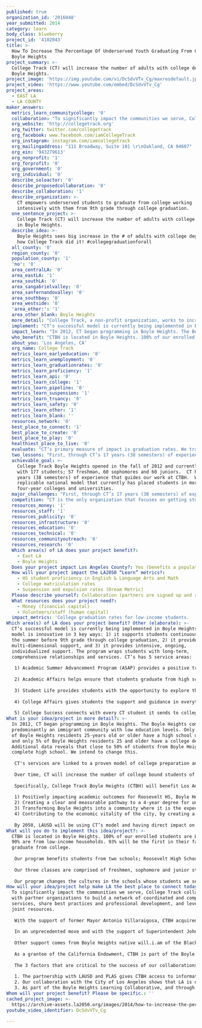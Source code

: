 ```yaml
---
published: true
organization_id: '2016048'
year_submitted: 2014
category: learn
body_class: blueberry
project_id: '4102043'
title: >-
  How To Increase The Percentage Of Underserved Youth Graduating From College in
  Boyle Heights
project_summary: >-
  College Track (CT) will increase the number of adults with college degrees in
  Boyle Heights.
project_image: 'https://img.youtube.com/vi/DcSdvVTv_Cg/maxresdefault.jpg'
project_video: 'https://www.youtube.com/embed/DcSdvVTv_Cg'
project_areas:
  - EAST LA
  - LA COUNTY
maker_answers:
  metrics_learn_communitycollege: '0'
  collaboration: "To significantly impact the communities we serve, College Track collaborates with partner organizations to build a network of coordinated and complementary services, share best practices and professional development, and leverage joint resources.  \r\n\r\nWith the support of former Mayor Antonio Villaraigosa, CTBH acquired a space for our center a half-mile from the Roosevelt campus, in the newly renovated Boyle Heights City Hall. The space has been leased to CTBH by the City of Los Angeles for $1 per year for 10 years. Our center is specifically designed to be independent of the school district, while working in alignment with the district.\r\n\r\nIn an unprecedented move and with the support of Superintendent John Deasy, LAUSD has granted CTBH access to attendance, progress report and final semester grades. CTBH also has a unique collaborative relationship the principals at Roosevelt HS, Math, Science & Technology Magnet Academy, and the Partnership for Los Angeles Schools (PLAS), granting CTBH access to teachers’ online grade books, ensuring the CTBH staff has the most up-to-date academic information about its students, which in turn allows CTBH to proactively support its students.      \r\n\r\nOther support comes from Boyle Heights native will.i.am of the Black Eyed Peas who provides opportunities for CTBH students in STEM education, music and arts education, and study abroad opportunities. Other partners include the the Wasserman Foundation, JP Morgan Chase and continued collaborations with Homeboy Industries,  826LA and PUENTA Learning Center, in order to maximize opportunities for students.  \r\n\r\nAs a grantee of the California Endowment, CTBH is part of the Boyle Heights Learning Collaborative. The Collaborative is made of California Endowment grantees who collaborate to positively impact the Boyle Heights community as a whole.  \r\n\r\nThe 3 factors that are critical to the success of our collaborations are:\r\n\r\n1.\tThe partnership with LAUSD and PLAS gives CTBH access to information that allows CTBH to monitor, intervene and support our students’ academics increasing successful academic outcomes for our students.\r\n2.\tOur collaboration with the City of Los Angeles shows that LA is deeply invested in making sure that students in Boyle Heights succeed. \r\n3.\tAs part of the Boyle Heights Learning Collaborative, and through our relationships with other CBOs, CTBH coordinates with other non-profits who support our students’ non-academic and social/emotional needs.  \r\n"
  org_website: 'http://collegetrack.org'
  org_twitter: twitter.com/collegetrack
  org_facebook: www.facebook.com/iamCollegeTrack
  org_instagram: instagram.com/iamcollegetrack
  org_mailingaddress: "111 Broadway, Suite 101 \r\nOakland, CA 94607"
  org_ein: '943279613'
  org_nonprofit: '1'
  org_forprofit: '0'
  org_government: '0'
  org_individual: '0'
  describe_soloactor: '0'
  describe_proposedcollaboration: '0'
  describe_collaboration: '1'
  describe_organization: >-
    CT empowers underserved students to graduate from college working
    intensively with them from 9th grade through college graduation.
  one_sentence_project: >-
    College Track (CT) will increase the number of adults with college degrees
    in Boyle Heights.
  describe_idea: >-
    Boyle Heights sees big increase in the # of adults with college degrees. See
    how College Track did it! #collegegraduationforall
  all_county: '0'
  region_county: '0'
  population_county: '1'
  'no': '0'
  area_centralLA: '0'
  area_eastLA: '1'
  area_southLA: '0'
  area_sangabrielvalley: '0'
  area_sanfernandovalley: '0'
  area_southbay: '0'
  area_westside: '0'
  'area_other:': '1'
  area_other_blank: Boyle Heights
  more_detail: "College Track, a non-profit organization, works to increase college graduation rates among low-income students. Starting the summer of 9th grade through college graduation, a CT student receives 8–10 years of support. \r\n\r\nIn high school, CT offers students intensive academic, college prep and social emotional growth opportunities.  In college, CT provides mentors to each student. There is no other program like this in the United States. CT students attend more than 75 four-year institutions including Harvard, Stanford, MIT, University of California (Berkeley, Los Angeles, Riverside), Howard University, Spelman College, and Columbia. CT is continuing its successful program in Boyle Heights and opend a center in 2012. "
  implement: "CT’s successful model is currently being implemented in Boyle Heights. The model is innovative in 3 key ways: 1) it supports students continuously from the summer before 9th grade through college graduation, 2) it provides multi-dimensional support, and 3) it provides intensive, ongoing, individualized support. The program wraps students with long-term, comprehensive relationships and services. CT’s has 5 service areas:\r\n\r\n1) Academic Summer Advancement Program (ASAP) provides a positive transition from 8th to 9th grade through strengthening English and math skills, reinforcing effective study habits, and developing personal awareness. Students attend workshops, participate in field trips and community service projects. \r\n\r\n2) Academic Affairs helps ensure that students graduate from high school prepared to succeed in college. CT provides students with tutoring, homework help, study skill workshops, standardized test preparation, and academic coaching 2 - 3 days a week. CT’s uses an integrated academic approach that includes computer-based supports that maximize students learning.  Students who are struggling receive “on-track” intervention services and individualized plans to meet mental health, personal, family, as well as academic needs\r\n\r\n3) Student Life provides students with the opportunity to explore their passions and constructively engage in their communities. Student Life programs offer workshops that cultivate a students’ creativity and passions. Workshops include performing arts, field trips to cultural institutions, and international study and more. Students fulfill 25 hours of community service each year. \r\n\r\n4) College Affairs gives students the support and guidance in everything related to college admissions including the selection and application process, assistance applying for financial aid, grants and scholarships. Each senior is also matched 1:1 to a college advisor who helps him or her apply to scholarships and complete a Free Application for Federal Student Aid (FAFSA) and other forms. \r\n\r\n5) College Success connects with every CT student it sends to college, ensuring that students are able to graduate within 4 to 6 years. CT provides academic guidance, transitional and emotional support, financial planning and awards, teaching self-advocacy, and tips on finding a community on campus. Each CT student has a 1-1 mentor the first two years of college, when low-income students are most at-risk for drop out.\r\n"
  impact_learn: "In 2012, CT began programming in Boyle Heights. The Boyle Heights community is predominantly an immigrant community with low education levels. Only one-third of Boyle Heights residents 25-years old or older have a high school diploma, and only 5% of Boyle Heights residents 25 and older have a college degree. Additional data reveals that close to 50% of students from Boyle Heights never complete high school. We intend to change this.\r\n\r\nCT's services are linked to a proven model of college preparation and completion. Over the past 17 years, in the Bay area, 100% percent of CT seniors graduate high school, over 90% were admitted to a four-year school compared to15% of students of the same demographic, and 80% of students who completed our high school program have graduated from, or are still attending college.\r\n\r\nOver time, CT will increase the number of college bound students of color in Los Angeles. For example, in 2008 when CT opened our center in San Francisco’s Bayview Hunter’s Point neighborhood, only 6 African-American students graduated from the neighborhood high school eligible to attend a 4-year university. CT is poised to increase the San Francisco Unified School District’s college bound African-American students by 30% by 2016. \r\n\r\nSpecifically, College Track Boyle Heights (CTBH) will benefit Los Angeles by:\r\n\r\n1) Positively impacting academic outcomes for Roosevelt HS, Boyle Heights, and in time, the LAUSD.\r\n2) Creating a clear and measurable pathway to a 4-year degree for underserved students in Boyle Heights.\r\n3) Transforming Boyle Heights into a community where it is the expectation, not the exception, for students to pursue and obtain a 4-year degree.\r\n4) Contributing to the economic vitality of the city, by creating a strong, educated work force in one of the city’s most vulnerable neighborhoods.\r\n\r\nBy 2050, LAUSD will be using CT’s model and having direct impact on low-income students across Los Angeles. Communities will be transformed and college degrees will be the norm. CTBH will continue to work in collaboration with LAUSD and others to build and grow best practices and develop and grow relationships with colleges and universities to better support underserved students in Los Angeles through college. Our city will see the direct results in a thriving educated workforce. By 2050, all students in Los Angeles will have the tools, role models, support and resources to finish college and pursue their dreams.\r\n"
  who_benefit: "CTBH is located in Boyle Heights. 100% of our enrolled students are Latino. 90% are from low-income households. 93% will be the first in their families to graduate from college.   \r\n\r\nOur program benefits students from two schools; Roosevelt High School and the Math, Science & Technology Magnet Academy located on Roosevelt HS’s campus. \r\n\r\nOur three classes are comprised of freshmen, sophomore and junior students from these schools. By 2015-16, our Boyle Heights center will be fully enrolled with 240 students. \r\n\r\nOur program changes the cultures in the schools whose students we serve. Randy Romero, former Math, Science & Techology Magnet Academy at Roosevelt HS in Boyle Heights said “CT is raising the bar not only for our students, but also for the teachers at our school. There is now a higher expectation.”  Other principals have noted a culture shift in their school due to CT’s presence - that it is now “cool” to get good grades and attributes that to the CT students’ focus on learning and doing what it takes to get into college.   \r\n"
  about_you: 'Los Angeles, CA'
  org_name: College Track
  metrics_learn_earlyeducation: '0'
  metrics_learn_unemployment: '0'
  metrics_learn_graduationrates: '0'
  metrics_learn_proficiency: '1'
  metrics_learn_api: '0'
  metrics_learn_college: '1'
  metrics_learn_pipeline: '0'
  metrics_learn_suspension: '1'
  metrics_learn_truancy: '0'
  metrics_learn_safety: '0'
  metrics_learn_other: '1'
  metrics_learn_blank: ''
  resources_network: '0'
  best_place_to_connect: '1'
  best_place_to_create: '0'
  best_place_to_play: '0'
  healthiest_place_to_live: '0'
  evaluate: "CT’s primary measure of impact is graduation rates. We track students’ college status and progress through college graduation and compare results to national and regional averages for similar demographics of students. \r\n\r\nIn the 2014-2015 school year, CTBH will measure success in the following areas: \r\n\r\n1) Retention: CTBH will retain 90% of its students.\r\n2) Attendance:  90% of CTBH students will attend at least 80% of their CTBH programming, compared to 84% of students in 2013-14. \r\n3) Academic Affairs Program: 65% of students will earn a GPA of 3.00 (minimum GPA required to be eligible for a California State University), compared to 59% of students in 2013-14. \r\n\r\nIn order to achieve our goals, staff monitors CTBH students closely. Indicators used to track students’ success include daily attendance, academic performance, and test scores, retention. Also included is demographic information and college readiness information.  CTBH also measures leadership, extracurricular interests, and community service hours. \r\n\r\nIn addition, CT collects and uses a range of assessments to track student progress and to create individualized interventions when students are in danger of not reaching their goals of high school graduation and college acceptance.  These assessments include: report cards, standardized test scores, diagnostic tests, teacher evaluations, IEP and SST assessments, college preparation and entrance exams, school and program attendance, and observations from classroom instructors and tutors. Progress is measured on a weekly, monthly, quarterly, by semester, and annually."
  two_lessons: "First, through CT’s 17 years (38 semesters) of experience working and learning from our program model, we have learned that simply supporting students through high school does not work.  If we, as a country, desire to drastically change college completions rates for underserved youth, we need to support students through high school and college.  \r\n\r\nSecond, it is not enough to just prepare students academically. An ongoing organizational challenge is addressing the significant personal, family, and/or systemic obstacles, hardship, and trauma that many of our students face in day to day life. Students need to have GRIT to address these other, often daunting, situations in their lives. GRIT, which is an acronym for Guts, Resilience, Integrity, and Tenacity, is infused throughout our program. CT students start their GRIT education in the summer before their ninth grade year and continue through college.  GRIT offers students the coping skills to deal with the trauma and injustice that are often a part of their young lives and at the same time, bolsters self-esteem and self-confidence.\r\n"
  achievable_goal: >-
    College Track Boyle Heights opened in the fall of 2012 and currently works
    with 177 students; 57 freshman, 60 sophomores and 60 juniors.  CT has 17
    years (38 semesters) of experience that guides our work at CTBH.  We use a
    replicable national model that currently has placed students in more than 75
    four-year colleges and universities.   
  major_challenges: "First, through CT’s 17 years (38 semesters) of experience working and learning from our program model, we have learned that simply supporting students through high school does not work.  If we, as a country, desire to drastically change college completions rates for underserved youth, we need to support students through high school and college.  \r\n\r\nSecond, it is not enough to just prepare students academically. An ongoing organizational challenge is addressing the significant personal, family, and/or systemic obstacles, hardship, and trauma that many of our students face in day to day life. Students need to have GRIT to address these other, often daunting, situations in their lives. GRIT, which is an acronym for Guts, Resilience, Integrity, and Tenacity, is infused throughout our program. CT students start their GRIT education in the summer before their ninth grade year and continue through college.  GRIT offers students the coping skills to deal with the trauma and injustice that are often a part of their young lives and at the same time, bolsters self-esteem and self-confidence.\r\n"
  competition: "CT is the only organization that focuses on getting students into AND graduating from college. What differentiates CT is our ten-year continuous support, starting the summer after 8th grade graduation through college graduation.\r\n\r\nThere are many organization who work to prepare students for college, such as I Have a Dream Foundation and College Summit and a few, such as the Posse Foundation, who identify high school juniors and seniors and support them via ‘posses’ on college campuses for their first three years. CT is currently the only organization that works with students starting the summer before their 9th grade through college graduation.  CT is also committed to serving students whose GPAs are between 2.5 – 3.5, supporting students who would probably not go to a four year university with the additional support.  \r\n"
  resources_money: '1'
  resources_staff: '1'
  resources_publicity: '0'
  resources_infrastructure: '0'
  resources_education: '0'
  resources_technical: '0'
  resources_communityoutreach: '0'
  resources_research: '0'
  Which area(s) of LA does your project benefit?:
    - East LA
    - Boyle Heights
  Does your project impact Los Angeles County?: Yes (benefits a population of LA County)
  How will your project impact the LA2050 “Learn” metrics?:
    - HS student proficiency in English & Language Arts and Math
    - College matriculation rates
    - Suspension and expulsion rates (Dream Metric)
  Please describe yourself: Collaboration (partners are signed up and ready to hit the ground running!)
  What resources does your project need?:
    - Money (financial capital)
    - Volunteers/staff (human capital)
  impact_metrics: 'College graduation rates for low-income students.  '
Which area(s) of LA does your project benefit? Other (elaborate): >-
  CT’s successful model is currently being implemented in Boyle Heights. The
  model is innovative in 3 key ways: 1) it supports students continuously from
  the summer before 9th grade through college graduation, 2) it provides
  multi-dimensional support, and 3) it provides intensive, ongoing,
  individualized support. The program wraps students with long-term,
  comprehensive relationships and services. CT’s has 5 service areas:
   
   1) Academic Summer Advancement Program (ASAP) provides a positive transition from 8th to 9th grade through strengthening English and math skills, reinforcing effective study habits, and developing personal awareness. Students attend workshops, participate in field trips and community service projects. 
   
   2) Academic Affairs helps ensure that students graduate from high school prepared to succeed in college. CT provides students with tutoring, homework help, study skill workshops, standardized test preparation, and academic coaching 2 - 3 days a week. CT’s uses an integrated academic approach that includes computer-based supports that maximize students learning. Students who are struggling receive “on-track” intervention services and individualized plans to meet mental health, personal, family, as well as academic needs
   
   3) Student Life provides students with the opportunity to explore their passions and constructively engage in their communities. Student Life programs offer workshops that cultivate a students’ creativity and passions. Workshops include performing arts, field trips to cultural institutions, and international study and more. Students fulfill 25 hours of community service each year. 
   
   4) College Affairs gives students the support and guidance in everything related to college admissions including the selection and application process, assistance applying for financial aid, grants and scholarships. Each senior is also matched 1:1 to a college advisor who helps him or her apply to scholarships and complete a Free Application for Federal Student Aid (FAFSA) and other forms. 
   
   5) College Success connects with every CT student it sends to college, ensuring that students are able to graduate within 4 to 6 years. CT provides academic guidance, transitional and emotional support, financial planning and awards, teaching self-advocacy, and tips on finding a community on campus. Each CT student has a 1-1 mentor the first two years of college, when low-income students are most at-risk for drop out.
What is your idea/project in more detail?: >-
  In 2012, CT began programming in Boyle Heights. The Boyle Heights community is
  predominantly an immigrant community with low education levels. Only one-third
  of Boyle Heights residents 25-years old or older have a high school diploma,
  and only 5% of Boyle Heights residents 25 and older have a college degree.
  Additional data reveals that close to 50% of students from Boyle Heights never
  complete high school. We intend to change this.
   
   CT's services are linked to a proven model of college preparation and completion. Over the past 17 years, in the Bay area, 100% percent of CT seniors graduate high school, over 90% were admitted to a four-year school compared to15% of students of the same demographic, and 80% of students who completed our high school program have graduated from, or are still attending college.
   
   Over time, CT will increase the number of college bound students of color in Los Angeles. For example, in 2008 when CT opened our center in San Francisco’s Bayview Hunter’s Point neighborhood, only 6 African-American students graduated from the neighborhood high school eligible to attend a 4-year university. CT is poised to increase the San Francisco Unified School District’s college bound African-American students by 30% by 2016. 
   
   Specifically, College Track Boyle Heights (CTBH) will benefit Los Angeles by:
   
   1) Positively impacting academic outcomes for Roosevelt HS, Boyle Heights, and in time, the LAUSD.
   2) Creating a clear and measurable pathway to a 4-year degree for underserved students in Boyle Heights.
   3) Transforming Boyle Heights into a community where it is the expectation, not the exception, for students to pursue and obtain a 4-year degree.
   4) Contributing to the economic vitality of the city, by creating a strong, educated work force in one of the city’s most vulnerable neighborhoods.
   
   By 2050, LAUSD will be using CT’s model and having direct impact on low-income students across Los Angeles. Communities will be transformed and college degrees will be the norm. CTBH will continue to work in collaboration with LAUSD and others to build and grow best practices and develop and grow relationships with colleges and universities to better support underserved students in Los Angeles through college. Our city will see the direct results in a thriving educated workforce. By 2050, all students in Los Angeles will have the tools, role models, support and resources to finish college and pursue their dreams.
What will you do to implement this idea/project?: >-
  CTBH is located in Boyle Heights. 100% of our enrolled students are Latino.
  90% are from low-income households. 93% will be the first in their families to
  graduate from college. 
   
   Our program benefits students from two schools; Roosevelt High School and the Math, Science & Technology Magnet Academy located on Roosevelt HS’s campus. 
   
   Our three classes are comprised of freshmen, sophomore and junior students from these schools. By 2015-16, our Boyle Heights center will be fully enrolled with 240 students. 
   
   Our program changes the cultures in the schools whose students we serve. Randy Romero, former Math, Science & Techology Magnet Academy at Roosevelt HS in Boyle Heights said “CT is raising the bar not only for our students, but also for the teachers at our school. There is now a higher expectation.” Other principals have noted a culture shift in their school due to CT’s presence - that it is now “cool” to get good grades and attributes that to the CT students’ focus on learning and doing what it takes to get into college.
How will your idea/project help make LA the best place to connect today? In LA2050?: >-
  To significantly impact the communities we serve, College Track collaborates
  with partner organizations to build a network of coordinated and complementary
  services, share best practices and professional development, and leverage
  joint resources. 
   
   With the support of former Mayor Antonio Villaraigosa, CTBH acquired a space for our center a half-mile from the Roosevelt campus, in the newly renovated Boyle Heights City Hall. The space has been leased to CTBH by the City of Los Angeles for $1 per year for 10 years. Our center is specifically designed to be independent of the school district, while working in alignment with the district.
   
   In an unprecedented move and with the support of Superintendent John Deasy, LAUSD has granted CTBH access to attendance, progress report and final semester grades. CTBH also has a unique collaborative relationship the principals at Roosevelt HS, Math, Science & Technology Magnet Academy, and the Partnership for Los Angeles Schools (PLAS), granting CTBH access to teachers’ online grade books, ensuring the CTBH staff has the most up-to-date academic information about its students, which in turn allows CTBH to proactively support its students. 
   
   Other support comes from Boyle Heights native will.i.am of the Black Eyed Peas who provides opportunities for CTBH students in STEM education, music and arts education, and study abroad opportunities. Other partners include the the Wasserman Foundation, JP Morgan Chase and continued collaborations with Homeboy Industries, 826LA and PUENTA Learning Center, in order to maximize opportunities for students. 
   
   As a grantee of the California Endowment, CTBH is part of the Boyle Heights Learning Collaborative. The Collaborative is made of California Endowment grantees who collaborate to positively impact the Boyle Heights community as a whole. 
   
   The 3 factors that are critical to the success of our collaborations are:
   
   1. The partnership with LAUSD and PLAS gives CTBH access to information that allows CTBH to monitor, intervene and support our students’ academics increasing successful academic outcomes for our students.
   2. Our collaboration with the City of Los Angeles shows that LA is deeply invested in making sure that students in Boyle Heights succeed. 
   3. As part of the Boyle Heights Learning Collaborative, and through our relationships with other CBOs, CTBH coordinates with other non-profits who support our students’ non-academic and social/emotional needs.
Whom will your project benefit? Please be specific.: ''
cached_project_image: >-
  https://archive-assets.la2050.org/images/2014/how-to-increase-the-percentage-of-underserved-youth-graduating-from-college-in-boyle-heights/img.youtube.com/vi/DcSdvVTv_Cg/maxresdefault.jpg
youtube_video_identifier: DcSdvVTv_Cg

---
```

